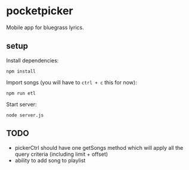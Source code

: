 # pocketpicker

Mobile app for bluegrass lyrics.

## setup

Install dependencies:
```
npm install
```

Import songs (you will have to `ctrl + c` this for now):
```
npm run etl
```

Start server:
```
node server.js
```

## TODO

* pickerCtrl should have one getSongs method which will apply all the query criteria (including limit + offset)
* ability to add song to playlist
